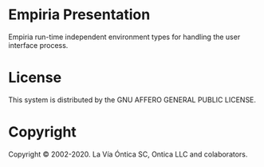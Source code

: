 ﻿# Empiria Presentation

Empiria run-time independent environment types for handling the user interface process.

# License

This system is distributed by the GNU AFFERO GENERAL PUBLIC LICENSE.

# Copyright

Copyright © 2002-2020. La Vía Óntica SC, Ontica LLC and colaborators.
